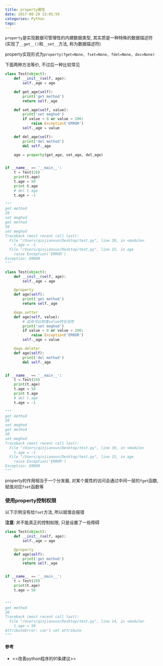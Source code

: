 ```yaml
---
title: property属性
date: 2017-08-29 15:05:59
categories: Python
tags:
---
```


`property`是实现数据可管理性的内建数据类型, 其实质是一种特殊的数据描述符(实现了`__get__()`和`__set__`方法, 称为数据描述符)



property实现形式为`property(fget=None, fset=None, fdel=None, doc=None)`

下面两种方法等价, 不过后一种比较常见

```python
class Test(object):
	def __init__(self, age):
		self._age = age

	def get_age(self):
		print('get method')
		return self._age

	def set_age(self, value):
		print('set meghod')
		if value < 0 or value > 200:
			raise Exception('ERROR')
		self._age = value

	def del_age(self):
		print('del method')
		del self._age

	age = property(get_age, set_age, del_age)


if __name__ == '__main__':
	t = Test(20)
	print(t.age)
	t.age = 50
	print t.age
	# del t.age
	t.age = -1

"""
get method
20
set meghod
get method
50
set meghod
Traceback (most recent call last):
  File "/Users/qinjianxun/Desktop/test.py", line 30, in <module>
    t.age = -1
  File "/Users/qinjianxun/Desktop/test.py", line 15, in age
    raise Exception('ERROR')
Exception: ERROR
"""


```



```python
class Test(object):
	def __init__(self, age):
		self._age = age

	@property
	def age(self):
		print('get method')
		return self._age

	@age.setter
	def age(self, value):
		# 此处可以检查value的合法性
		print('set meghod')
		if value < 0 or value > 200:
			raise Exception('ERROR')
		self._age = value

	@age.deleter
	def age(self):
		print('del method')
		del self._age


if __name__ == '__main__':
	t = Test(20)
	print(t.age)
	t.age = 50
	print t.age
	# del t.age
	t.age = -1

"""
get method
20
set meghod
get method
50
set meghod
Traceback (most recent call last):
  File "/Users/qinjianxun/Desktop/test.py", line 30, in <module>
    t.age = -1
  File "/Users/qinjianxun/Desktop/test.py", line 15, in age
    raise Exception('ERROR')
Exception: ERROR
"""


```

property的作用相当于一个分发器, 对某个属性的访问会通过中间一层的`fget`函数, 赋值对应`fset`函数等



### 使用property控制权限

以下示例没有给`fset`方法, 所以赋值会报错

**注意**: 并不能真正的控制权限, 只是设置了一些障碍

```python
class Test(object):
	def __init__(self, age):
		self._age = age

	@property
	def age(self):
		print('get method')
		return self._age


if __name__ == '__main__':
	t = Test(20)
	print(t.age)
	t.age = 50


"""
get method
20
Traceback (most recent call last):
  File "/Users/qinjianxun/Desktop/test.py", line 14, in <module>
    t.age = 50
AttributeError: can't set attribute
"""


```


#### 参考
- <<改善python程序的91条建议>>

